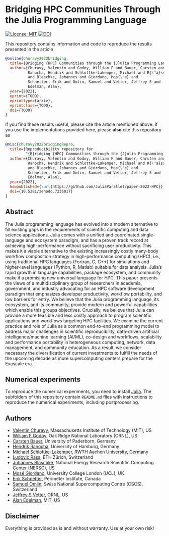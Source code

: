 # Bridging HPC Communities Through the Julia Programming Language

[![License: MIT](https://img.shields.io/badge/License-MIT-success.svg)](https://opensource.org/licenses/MIT)
[![DOI](https://zenodo.org/badge/465026971.svg)](https://zenodo.org/badge/latestdoi/465026971)

This repository contains information and code to reproduce the results presented in the
article
```bibtex
@online{churavy2022bridging,
  title={Bridging {HPC} Communities through the {J}ulia Programming Language},
  author={Churavy, Valentin and Godoy, William F and Bauer, Carsten and
          Ranocha, Hendrik and Schlottke-Lakemper, Michael and R{\"a}ss, Ludovic
          and Blaschke, Johannes and Giordano, Mos{\'e} and
          Schnetter, Erik and Omlin, Samuel and Vetter, Jeffrey S and
          Edelman, Alan},
  year={2022},
  eprint={TODO},
  eprinttype={arxiv},
  eprintclass={TODO},
  doi={TODO}
}
```

If you find these results useful, please cite the article mentioned above. If you
use the implementations provided here, please **also** cite this repository as
```bibtex
@misc{churavy2022bridgingRepro,
  title={Reproducibility repository for
         "{B}ridging {HPC} Communities through the {J}ulia Programming Language"},
  author={Churavy, Valentin and Godoy, William F and Bauer, Carsten and
          Ranocha, Hendrik and Schlottke-Lakemper, Michael and R{\"a}ss, Ludovic
          and Blaschke, Johannes and Giordano, Mos{\'e} and
          Schnetter, Erik and Omlin, Samuel and Vetter, Jeffrey S and
          Edelman, Alan},
  year={2022},
  howpublished={\url{https://github.com/JuliaParallel/paper-2022-HPC}},
  doi={10.5281/zenodo.7236017}
}
```


## Abstract

The Julia programming language has evolved into a modern alternative to fill existing gaps in the requirements of
scientific computing and data science applications. Julia comes with a unified and coordinated single-language and
ecosystem paradigm, and has a proven track record at achieving high-performance without sacrificing user productivity.
This makes it a viable alternative to the existing increasingly costly many-body workflow composition strategy in
high-performance computing (HPC), i.e., using traditional HPC languages (Fortran, C, C++) for simulations and
higher-level languages (Python, R, Matlab) suitable for data analysis. Julia’s rapid growth in language capabilities,
package ecosystem, and community make it a promising new universal language for HPC. This paper presents the
views of a multidisciplinary group of researchers in academia, government, and industry advocating for an HPC software
development paradigm that emphasizes developer productivity, workflow portability, and low barriers for entry. We believe
that the Julia programming language, its ecosystem, and its community, provide modern and powerful capabilities which
enable this groups objectives. Crucially, we believe that Julia can provide a more feasible and less costly approach to
program scientific applications and workflows targeting HPC facilities. We examine the current practice and role of
Julia as a common end-to-end programming model to address major challenges in scientific reproducibility, data-driven
artificial intelligence/machine learning (AI/ML), co-design and workflows, scalability and performance portability in
heterogeneous computing, network, data management, and community education. As a result, we consider necessary
the diversification of current investments to fulfill the needs of the upcoming decade as more supercomputing centers
prepare for the Exascale era.

## Numerical experiments

To reproduce the numerical experiments, you need to install [Julia](https://julialang.org/).
The subfolders of this repository contain `README.md` files with instructions
to reproduce the numerical experiments, including postprocessing.


## Authors
* [Valentin Churavy](https://github.com/vchuravy), Massachusetts Institute of Technology (MIT), US
* [William F Godoy](https://www.ornl.gov/staff-profile/william-f-godoy), Oak Ridge National Laboratory (ORNL), US
* [Carsten Bauer](http://carstenbauer.eu/), University of Paderborn, Germany
* [Hendrik Ranocha](https://ranocha.de), University of Hamburg, Germany
* [Michael Schlottke-Lakemper](https://lakemper.eu), RWTH Aachen University, Germany
* [Ludovic Räss](https://github.com/luraess), ETH Zürich, Switzerland
* [Johannes Blaschke](https://www.nersc.gov/about/nersc-staff/data-science-engagement-group/johannes-blaschke/), National Energy Research Scientific Computing Center (NERSC), US
* [Mosé Giordano](https://giordano.github.io), University College London (UCL), UK
* [Erik Schnetter](https://perimeterinstitute.ca/people/erik-schnetter), Perimeter Institute, Canada
* [Samuel Omlin](https://github.com/omlins), Swiss National Supercomputing Centre (CSCS), Switzerland
* [Jeffrey S Vetter](https://www.ornl.gov/staff-profile/jeffrey-s-vetter), ORNL, US
* [Alan Edelman](https://math.mit.edu/~edelman/), MIT, US


## Disclaimer

Everything is provided as is and without warranty. Use at your own risk!

